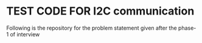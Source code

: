 # TEST CODE FOR I2C communication
Following is the repository for the problem statement given after the phase-1 of interview
